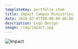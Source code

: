 ```yaml
---
templateKey: portfolio-item
title: Impact Campus Ministries
date: 2018-03-07T00:00:00-06:00
description: Logo Design
image: /img/impact.jpg
---
```

![Impact](/img/impact.jpg)

